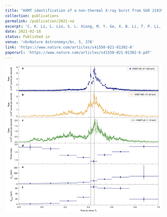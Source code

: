```yaml
---
title: "HXMT identification of a non-thermal X-ray burst from SGR J1935+2154 and with FRB 200428"
collection: publications
permalink: /publication/2021-na
excerpt: 'C. K. Li, L. Lin, S. L. Xiong, M. Y. Ge, X. B. Li, T. P. Li, F. J. Lu, S. N. Zhang, <b> <span style="color:blue"> Youli. Tuo </span> </b>, Y. Nang, B. Zhang, S. Xiao, Y. Chen, L. M. Song, Y. P. Xu, C. Z. Liu, S. M. Jia, X. L. Cao, J. L. Qu, S. Zhang, Y. D. Gu, J. Y. Liao, X. F. Zhao, Y. Tan, J. Y. Nie, H. S. Zhao, S. J. Zheng, Y. G. Zheng, Q. Luo, C. Cai, B. Li, W. C. Xue, Q. C. Bu, Z. Chang, G. Chen, L. Chen, T. X. Chen, Y. B. Chen, Y. P. Chen, W. Cui, W. W. Cui, J. K. Deng, Y. W. Dong, Y. Y. Du, M. X. Fu, G. H. Gao, H. Gao, M. Gao, Y. D. Gu, J. Guan, C. C. Guo, D. W. Han, Y. Huang, J. Huo, L. H. Jiang, W. C. Jiang, J. Jin, Y. J. Jin, L. D. Kong, G. Li, M. S. Li, W. Li, X. Li, X. F. Li, Y. G. Li, Z. W. Li, X. H. Liang, B. S. Liu, G. Q. Liu, H. W. Liu, X. J. Liu, Y. N. Liu, B. Lu, X. F. Lu, T. Luo, X. Ma, B. Meng, G. Ou, N. Sai, R. C. Shang, X. Y. Song, L. Sun, L. Tao, C. Wang, G. F. Wang, J. Wang, W. S. Wang, Y. S. Wang, X. Y. Wen, B. B. Wu, B. Y. Wu, M. Wu, G. C. Xiao, H. Xu, J. W. Yang, S. Yang, Y. J. Yang, Yi-Jung Yang, Q. B. Yi, Q. Q. Yin, Y. You, A. M. Zhang, C. M. Zhang, F. Zhang, H. M. Zhang, J. Zhang, T. Zhang, W. Zhang, W. C. Zhang, W. Z. Zhang, Y. Zhang, Yue Zhang, Y. F. Zhang, Y. J. Zhang, Z. Zhang, Zhi Zhang, Z. L. Zhang, D. K. Zhou, J. F. Zhou, Y. Zhu, Y. X. Zhu & R. L. Zhuang'
date: 2021-02-18
status: Published in
venue: '<b>Nature Astronomy</b>, 5, 378'
link: 'https://www.nature.com/articles/s41550-021-01302-6'
paperurl: 'https://www.nature.com/articles/s41550-021-01302-6.pdf'
---
```


![](../images/SGR-lc.png)
